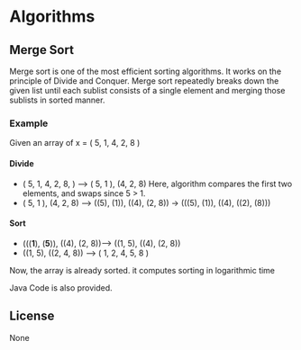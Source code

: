 # Algorithms
## Merge Sort
Merge sort is one of the most efficient sorting algorithms. It works on the principle of Divide and Conquer. Merge sort repeatedly breaks down the given list until each sublist consists of a single element and merging those sublists in sorted manner.

### Example
Given an array of  x = ( 5, 1, 4, 2, 8 )
#### Divide
- ( 5, 1, 4, 2, 8, ) –> ( 5, 1 ), (4, 2, 8) Here, algorithm compares the first two elements, and swaps since 5 > 1.
- ( 5, 1 ), (4, 2, 8) –>  ((5), (1)), ((4), (2, 8)) -> (((5), (1)), ((4), ((2), (8)))

#### Sort
- (((**1**), (**5**)), ((4), (2, 8))–>  ((1, 5), ((4), (2, 8)) 
- ((1, 5), ((2, 4, 8))  –> ( 1, 2, 4, 5, 8 )


Now, the array is already sorted. it computes sorting in logarithmic time

Java Code is also provided.

License
----

None
